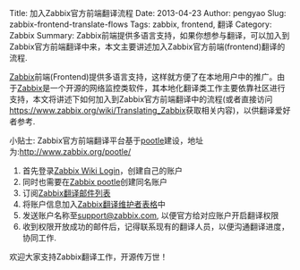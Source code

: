 Title: 加入Zabbix官方前端翻译流程
Date: 2013-04-23
Author: pengyao
Slug: zabbix-frontend-translate-flows
Tags: zabbix, frontend, 翻译
Category: Zabbix
Summary: Zabbix前端提供多语言支持，如果你想参与翻译，可以加入到Zabbix官方前端翻译中来，本文主要讲述加入Zabbix官方前端(frontend)翻译的流程.

[Zabbix][]前端(Frontend)提供多语言支持，这样就方便了在本地用户中的推广。由于[Zabbix][]是一个开源的网络监控类软件，其本地化翻译类工作主要依靠社区进行支持，本文将讲述下如何加入到Zabbix官方前端翻译中的流程(或者直接访问<https://www.zabbix.org/wiki/Translating_Zabbix>获取相关内容)，以供翻译爱好者参考.

小贴士: Zabbix官方前端翻译平台基于[pootle][]建设，地址为:<http://www.zabbix.org/pootle/>

1. 首先登录[Zabbix Wiki Login][]，创建自己的账户
2. 同时也需要在[Zabbix pootle][]创建同名账户 
3. 订阅[Zabbix翻译邮件列表][] 
4. 将账户信息加入[Zabbix翻译维护者表格][]中
5. 发送账户名称至<support@zabbix.com>, 以便官方给对应账户开启翻译权限
6. 收到权限开放成功的邮件后，记得联系现有的翻译人员，以便沟通翻译进度，协同工作.

欢迎大家支持Zabbix翻译工作，开源传万世！



[Zabbix]: http://www.zabbix.com
[Zabbix Wiki Login]: https://www.zabbix.org/wiki/Special:UserLogin
[Zabbix pootle]: https://www.zabbix.org/pootle/
[pootle]: http://pootle.translatehouse.org/index.html
[Zabbix翻译邮件列表]: https://www.zabbix.org/wiki/Translating_Zabbix#Mailing_list
[Zabbix翻译维护者表格]: https://www.zabbix.org/wiki/Translating_Zabbix#Translation_maintainers

